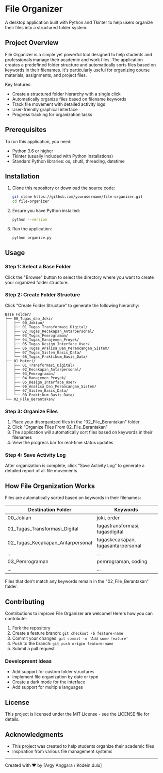 # File Organizer

A desktop application built with Python and Tkinter to help users organize their files into a structured folder system.

## Project Overview

File Organizer is a simple yet powerful tool designed to help students and professionals manage their academic and work files. The application creates a predefined folder structure and automatically sorts files based on keywords in their filenames. It's particularly useful for organizing course materials, assignments, and project files.

Key features:
- Create a structured folder hierarchy with a single click
- Automatically organize files based on filename keywords
- Track file movement with detailed activity logs
- User-friendly graphical interface
- Progress tracking for organization tasks

## Prerequisites

To run this application, you need:
- Python 3.6 or higher
- Tkinter (usually included with Python installations)
- Standard Python libraries: os, shutil, threading, datetime

## Installation

1. Clone this repository or download the source code:
   ```bash
   git clone https://github.com/yourusername/file-organizer.git
   cd file-organizer
   ```

2. Ensure you have Python installed:
   ```bash
   python --version
   ```

3. Run the application:
   ```bash
   python organize.py
   ```

## Usage

### Step 1: Select a Base Folder
Click the "Browse" button to select the directory where you want to create your organized folder structure.

### Step 2: Create Folder Structure
Click "Create Folder Structure" to generate the following hierarchy:
```
Base Folder/
├── 00_Tugas_dan_Joki/
│   ├── 00_Jokian/
│   ├── 01_Tugas_Transformasi_Digital/
│   ├── 02_Tugas_Kecakapan_Antarpersonal/
│   ├── 03_Tugas_Pemrograman/
│   ├── 04_Tugas_Manajemen_Proyek/
│   ├── 05_Tugas_Design_Interface_User/
│   ├── 06_Tugas_Analisa_Dan_Perancangan_Sistem/
│   ├── 07_Tugas_Sistem_Basis_Data/
│   └── 08_Tugas_Praktikum_Basis_Data/
├── 01_Materi/
│   ├── 01_Transformasi_Digital/
│   ├── 02_Kecakapan_Antarpersonal/
│   ├── 03_Pemrograman/
│   ├── 04_Manajemen_Proyek/
│   ├── 05_Design_Interface_User/
│   ├── 06_Analisa_Dan_Perancangan_Sistem/
│   ├── 07_Sistem_Basis_Data/
│   └── 08_Praktikum_Basis_Data/
└── 02_File_Berantakan/
```

### Step 3: Organize Files
1. Place your disorganized files in the "02_File_Berantakan" folder
2. Click "Organize Files From 02_File_Berantakan"
3. The application will automatically sort files based on keywords in their filenames
4. View the progress bar for real-time status updates

### Step 4: Save Activity Log
After organization is complete, click "Save Activity Log" to generate a detailed report of all file movements.

## How File Organization Works

Files are automatically sorted based on keywords in their filenames:

| Destination Folder | Keywords |
|--------------------|----------|
| 00_Jokian | joki, order |
| 01_Tugas_Transformasi_Digital | tugastransformasi, tugasdigital |
| 02_Tugas_Kecakapan_Antarpersonal | tugaskecakapan, tugasantarpersonal |
| ... | ... |
| 03_Pemrograman | pemrograman, coding |
| ... | ... |

Files that don't match any keywords remain in the "02_File_Berantakan" folder.

## Contributing

Contributions to improve File Organizer are welcome! Here's how you can contribute:

1. Fork the repository
2. Create a feature branch: `git checkout -b feature-name`
3. Commit your changes: `git commit -m 'Add some feature'`
4. Push to the branch: `git push origin feature-name`
5. Submit a pull request

### Development Ideas
- Add support for custom folder structures
- Implement file organization by date or type
- Create a dark mode for the interface
- Add support for multiple languages

## License

This project is licensed under the MIT License - see the LICENSE file for details.

## Acknowledgments

- This project was created to help students organize their academic files
- Inspiration from various file management systems

---

Created with ❤️ by [Argy Anggara / Kodein.dulu]
